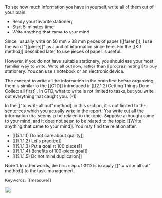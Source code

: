 
To see how much information you have in yourself, write all of them out of your brain.

- Ready your favorite stationery
- Start 5-minutes timer
- Write anything that came to your mind

Since I usually write on 50 mm × 38 mm pieces of paper ([[fusen]]), I use the word "[[piece]]" as a unit of information since here. For the [[KJ method]] described later, to use pieces of paper is useful.

However, if you do not have suitable stationery, you should use your most familiar way to write. Write all out now, rather than [[procrastinating]] to buy stationery. You can use a notebook or an electronic device.

The concept to write all the information in the brain first before organizing them is similar to the [[GTD]] introduced in [[(2.1.2) Getting Things Done: Collect all first]]. In GTD, what to write is not limited to tasks, but you write out everything that caught you. (*1)

In the [["to write all out" method]] in this section, it is not limited to the sentences which you actually write in the report. You write out all the information that seems to be related to the topic. Suppose a thought came to your mind, and it does not seem to be related to the topic. [[Write anything that came to your mind]]. You may find the relation after.

- [[(5.1.1.1) Do not care about quality]]
- [[(5.1.1.2) Let's practice]]
- [[(5.1.1.3) Put a goal at 100 pieces]]
- [[(5.1.1.4) Benefits of 100-piece goal]]
- [[(5.1.1.5) Do not mind duplication]]

Note 1: In other words, the first step of GTD is to apply [["to write all out" method]] to the task-management.

Keywords: [[measure]]

<img src='https://scrapbox.io/api/pages/nishio/en/icon' alt='en.icon' height="19.5"/>